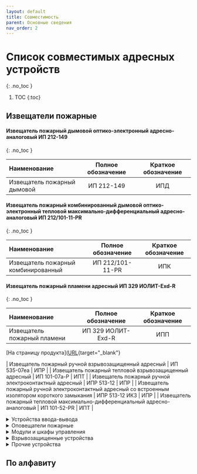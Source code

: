 ```yaml
---
layout: default
title: Совместимость
parent: Основные сведения
nav_order: 2
---
```


# Список совместимых адресных устройств
{: .no_toc }

1. TOC
{:toc}

## Извещатели пожарные
#### Извещатель пожарный дымовой оптико-электронный адресно-аналоговый ИП 212-149
{: .no_toc }

|Наименование|Полное обозначение|Краткое обозначение|
|:---|:---:|:---:|
|Извещатель пожарный дымовой|ИП 212-149|ИПД|

#### Извещатель пожарный комбинированный дымовой оптико-электронный тепловой максимально-дифференциальный адресно-аналоговый ИП 212/101-11-PR
{: .no_toc }

|Наименование|Полное обозначение|Краткое обозначение|
|:---|:---:|:---:|
|Извещатель пожарный комбинированный|ИП 212/101-11-PR|ИПК|

#### Извещатель пожарный пламени адресный ИП 329 ИОЛИТ-Exd-R
{: .no_toc }

|**Наименование**|**Полное обозначение**|**Краткое обозначение**|
|:---|:---:|:---:|
|Извещатель пожарный пламени|ИП 329 ИОЛИТ-Exd-R|ИПП|

[На страницу продукта]([URL](https://products.rubezh.ru/products/ip_329_iolit_exd_r2-3327/){target="_blank"}

| Извещатель пожарный ручной взрывозащищенный адресный | ИП 535-07еа | ИПР |
| Извещатель пожарный тепловой взрывозащищенный адресный | ИП 101-07a-P | ИПТ |
| Извещатель пожарный ручной электроконтактный адресный | ИПР 513-12 | ИПР |
| Извещатель пожарный ручной электроконтактный адресный со встроенным изолятором короткого замыкания | ИПР 513-12 ИКЗ | ИПР |
| Извещатель пожарный тепловой максимально-дифференциальный адресно-аналоговый | ИП 101-52-PR | ИПТ |

<details markdown="block">
  <summary>
  Устройства ввода-вывода
  </summary>

|**Наименование**|**Полное обозначение**|**Краткое обозначение**|
|:---|:---|:---|
| Метка адресная | АМ1 | АМ |
| Метка адресная | АМ4 | АМ |
| Метка адресная пожарная | АМП4 | АМП |
| Модуль выходов с контролем | МВК1 | МВК |
| Модуль выходов с контролем | МВК2 | МВК |
| Модуль выходов с контролем | МВК4 | МВК |
| Модуль выходов с контролем | МВК8 | МВК |
| Модуль релейный | РМ1М | РМ |
| Модуль релейный | РМ2 | РМ |
| Модуль релейный | РМ4 | РМ |

</details>

<details markdown="block">
  <summary>
  Оповещатели пожарные
  </summary>

|**Наименование**|**Полное обозначение**|**Краткое обозначение**|
|:---|:---|:---|
| Оповещатель пожарный звуковой адресный | ОПОП 2 | ОПЗ |
| Оповещатель пожарный комбинированный свето-звуковой адресный | ОПОП 124 | ОПК |
| Оповещатель пожарный световой адресный | ОПОП 1 | ОПС |

</details>

<details markdown="block">
  <summary>
  Модули и шкафы управления
  </summary>

|**Наименование**|**Полное обозначение**|**Краткое обозначение**|
|:---|:---|:---|
| Блок модульного пожаротушения | БМП | БМП |
| Модуль автоматики дымоудаления | МДУ исп. 24 | МДУ |
| Модуль автоматики дымоудаления | МДУ исп. 220 | МДУ |
| Шкаф управления вентилятором | ШУВ | ШУВ |
| Шкаф управления дренажным насосом | ШУН ДН | ШУН |
| Шкаф управления жокей насосом | ШУН ЖН | ШУН |
| Шкаф управления пожарным насосом | ШУН ПН | ШУН |
| Шкаф управления задвижкой с дисковым затвором | ШУЗ КВ-МВ | ШУЗ |
| Шкаф управления задвижкой с шаровым затвором | ШУЗ КВ | ШУЗ |
| Шкаф управления задвижкой с шаровым затвором и датчиками уровня | ШУЗ КВ-ДУ | ШУЗ |

</details>

<details markdown="block">
  <summary>
  Взрывозащищенные устройства
  </summary>

|**Наименование**|**Полное обозначение**|**Краткое обозначение**|
|:---|:---|:---|
| Барьер пусковой цепи адресный | АБПЦ | БПЦ |
| Барьер шлейфов сигнализации адресный | АБШС | БШС |
| Извещатель пожарный пламени адресный | ИП 329 ИОЛИТ-Exd-R | ИПП |
| Извещатель пожарный ручной взрывозащищенный адресный | ИП 535-07еа | ИПР |
| Извещатель пожарный тепловой взрывозащищенный адресный | ИП 101-07a-P | ИПТ |
| Оповещатель взрывозащищенный адресный | СКОПА-R | ОПК |
| Оповещатель светозвуковой взрывозащищенный пожарный адресный | ЗОВ-R | ОПК |
| Устройство дистанционного пуска взрывозащищенное адресное | ИП 535-07еа-«ПУСК» | УДП |

</details>

<details markdown="block">
  <summary>
  Прочие устройства
  </summary>

|**Наименование**|**Полное обозначение**|**Краткое обозначение**|
|:---|:---|:---|
| Изолятор короткого замыкания | МИ | МИ |
| Изолятор короткого замыкания базовый | МИБ | МИ |
| Индикатор состояний | ИС | ИС |
| Источник вторичного электропитания резервированный адресный | ИВЭПР | ИВЭ |
| Модуль ветвления и подпитки | МВП | МВП |
| Модуль связи ведущий | МСВ | МСВ |
| Модуль связи подчиненный | МСП | МСП |
| Устройство дистанционного пуска электроконтактное адресное | УДП 513-12 | УДП |
| Устройство дистанционного пуска электроконтактное адресное со встроенным изолятором короткого замыкания | УДП 513-12 ИКЗ | УДП |

</details>

## По алфавиту
